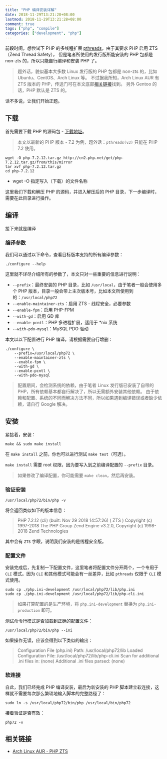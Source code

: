 ```yaml
---
title: "PHP 编译安装详解"
date: 2018-11-29T13:21:28+08:00
lastmod: 2018-11-29T13:21:28+08:00
comment: true
tags: ["php", "compile"]
categories: ["development", "php"]
---
```


前段时间，想尝试下 PHP 的多线程扩展 [pthreads](http://php.net/manual/zh/book.pthreads.php)，由于其要求 PHP 启用 ZTS （Zend Thread Safety），
但是笔者所使用的发行版所能安装的 PHP 包都是 non-zts 的，所以只能自行编译和安装 PHP 了。

> 题外话，貌似基本大多数 Linux 发行版的 PHP 包都是 non-zts 的，比如 Ubuntu、CentOS、Arch Linux 等。
不过据我所知，Arch Linux AUR 有 ZTS 版本的 PHP，传送门可在本文底部[相关链接](#相关链接)找到。
另外 Gentoo 的话，PHP 默认是 ZTS 的。
<!--more-->

话不多说，让我们开始正题。


## 下载

首先需要下载 PHP 的源码包 - [下载地址](http://php.net/downloads.php)。

> 本文以最新的 PHP 版本 - 7.2 为例，题外话：`pthreads(v3)` 只能在 PHP 7.2 使用。


```
wget -O php-7.2.12.tar.gz http://cn2.php.net/get/php-7.2.12.tar.gz/from/this/mirror
tar xvf php-7.2.12.tar.gz
cd php-7.2.12
```

- wget -O 指定写入（下载）的文件名称

这里我们下载和解压 PHP 的源码，并进入解压后的 PHP 目录，下一步编译时，需要在此目录进行操作。


## 编译

接下来就是编译


### 编译参数

我们可以通过以下命令，查看目标版本支持的所有编译参数：

```
./configure --help
```

这里就不详尽介绍所有的参数了，本文只对一些重要的信息进行说明：

- `--prefix`：最终安装的 PHP 目录，比如 `/usr/local`，由于笔者一般会使用多个 PHP 版本，目录一般会带上主次版本号，比如本文所使用到的：`/usr/local/php72`
- `--enable-maintainer-zts`：启用 ZTS - 线程安全，必要参数
- `--enable-fpm`：启用 PHP-FPM
- `--with-gd`：启用 GD 库
- `--enable-pcntl`：PHP 多进程扩展，适用于 *nix 系统
- `--with-pdo-mysql`：MySQL PDO 驱动

本文以以下配置进行 PHP 编译，请根据需要自行增删：

```
./configure \
    --prefix=/usr/local/php72 \
    --enable-maintainer-zts \
    --enable-fpm \
    --with-gd \
    --enable-pcntl \
    --with-pdo-mysql
```

> 配置期间，会检测系统的依赖，由于笔者 Linux 发行版已安装了自带的 PHP，所有依赖基本都自行解决了，所以无需额外安装其他依赖。
由于依赖和配置、系统的不同而解决方法不同，所以如果遇到编译错误或者缺少依赖，请自行 Google 解决。


## 安装

紧接着，安装：

```
make && sudo make install
```

在 `make install` 之前，你也可以进行测试 `make test`（可选）。

`make install` 需要 root 权限，因为要写入到之前编译配置的 `--prefix` 目录。

> 如果修改了编译配置，你可能需要 `make clean`，然后再安装。


### 验证安装

```
/usr/local/php72/bin/php -v
```

将会返回类似如下的版本信息：

> PHP 7.2.12 (cli) (built: Nov 29 2018 14:57:26) ( ZTS )
Copyright (c) 1997-2018 The PHP Group
Zend Engine v3.2.0, Copyright (c) 1998-2018 Zend Technologies

其中会有 `ZTS` 字眼，说明我们安装的是线程安全版。


### 配置文件

安装完成后，先复制一下配置文件，这里笔者将配置文件分开两个，一个专用于 `CLI` 模式。因为 `CLI` 和其他模式可能会有一丝差异，比如 `pthreads` 仅限于 `CLI` 模式使用。

```
sudo cp ./php.ini-development /usr/local/php72/lib/php.ini
sudo cp ./php.ini-development /usr/local/php72/lib/php-cli.ini
```

> 如果打算配置的是生产环境，将 `php.ini-development` 替换为 `php.ini-production` 即可。

测试命令行模式是否加载到正确的配置文件：

```
/usr/local/php72/bin/php --ini
```

如果操作无误，应该会得到以下类似的输出：

> Configuration File (php.ini) Path: /usr/local/php72/lib
Loaded Configuration File:         /usr/local/php72/lib/php-cli.ini
Scan for additional .ini files in: (none)
Additional .ini files parsed:      (none)


### 软连接

自此，我们已经完成 PHP 编译安装，最后为新安装的 PHP 脚本建立软连接，这样就不需要每次那么繁琐地输入脚本的完整路径了：

```
sudo ln -s /usr/local/php72/bin/php /usr/local/bin/php72
```

接着验证是否有效：

```
php72 -v
```


## 相关链接

- [Arch Linux AUR - PHP ZTS](https://aur.archlinux.org/pkgbase/php-zts/)